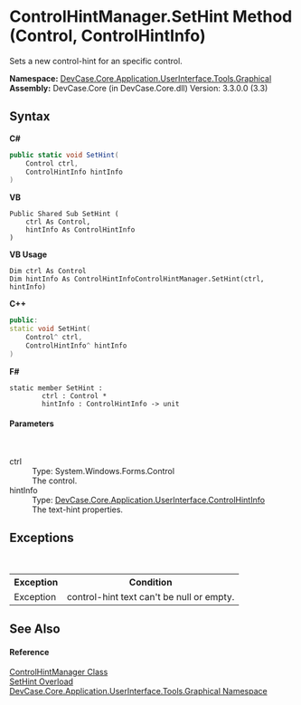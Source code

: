 # ControlHintManager.SetHint Method (Control, ControlHintInfo)
 

Sets a new control-hint for an specific control.

**Namespace:**&nbsp;<a href="N_DevCase_Core_Application_UserInterface_Tools_Graphical">DevCase.Core.Application.UserInterface.Tools.Graphical</a><br />**Assembly:**&nbsp;DevCase.Core (in DevCase.Core.dll) Version: 3.3.0.0 (3.3)

## Syntax

**C#**<br />
``` C#
public static void SetHint(
	Control ctrl,
	ControlHintInfo hintInfo
)
```

**VB**<br />
``` VB
Public Shared Sub SetHint ( 
	ctrl As Control,
	hintInfo As ControlHintInfo
)
```

**VB Usage**<br />
``` VB Usage
Dim ctrl As Control
Dim hintInfo As ControlHintInfoControlHintManager.SetHint(ctrl, hintInfo)
```

**C++**<br />
``` C++
public:
static void SetHint(
	Control^ ctrl, 
	ControlHintInfo^ hintInfo
)
```

**F#**<br />
``` F#
static member SetHint : 
        ctrl : Control * 
        hintInfo : ControlHintInfo -> unit 

```


#### Parameters
&nbsp;<dl><dt>ctrl</dt><dd>Type: System.Windows.Forms.Control<br />The control.</dd><dt>hintInfo</dt><dd>Type: <a href="T_DevCase_Core_Application_UserInterface_ControlHintInfo">DevCase.Core.Application.UserInterface.ControlHintInfo</a><br />The text-hint properties.</dd></dl>

## Exceptions
&nbsp;<table><tr><th>Exception</th><th>Condition</th></tr><tr><td>Exception</td><td>control-hint text can't be null or empty.</td></tr></table>

## See Also


#### Reference
<a href="T_DevCase_Core_Application_UserInterface_Tools_Graphical_ControlHintManager">ControlHintManager Class</a><br /><a href="Overload_DevCase_Core_Application_UserInterface_Tools_Graphical_ControlHintManager_SetHint">SetHint Overload</a><br /><a href="N_DevCase_Core_Application_UserInterface_Tools_Graphical">DevCase.Core.Application.UserInterface.Tools.Graphical Namespace</a><br />
